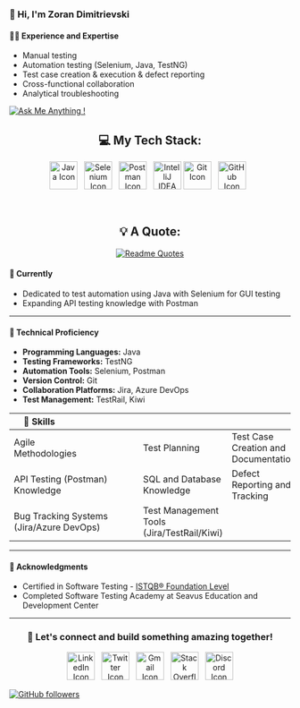 ### 👋 Hi, I'm Zoran Dimitrievski

#### 👨‍💻 Experience and Expertise
- Manual testing
- Automation testing (Selenium, Java, TestNG)
- Test case creation & execution & defect reporting
- Cross-functional collaboration
- Analytical troubleshooting

[![Ask Me Anything !](https://img.shields.io/badge/Ask%20me-anything-1abc9c.svg)](https://www.linkedin.com/in/zoran-dimitrievski/) 

<div align="center">
  <div>
    <h2>💻 My Tech Stack:</h2>
    <a href="https://skillicons.dev"><img src="https://skillicons.dev/icons?i=java" alt="Java Icon" width="50" height="50"></a>&nbsp;&nbsp;
    <a href="https://skillicons.dev"><img src="https://skillicons.dev/icons?i=selenium" alt="Selenium Icon" width="50" height="50"></a>&nbsp;&nbsp;
    <a href="https://skillicons.dev"><img src="https://skillicons.dev/icons?i=postman" alt="Postman Icon" width="50" height="50"></a>&nbsp;&nbsp; 
    <a href="https://upload.wikimedia.org/wikipedia/commons/archive/9/9c/20200803071015%21IntelliJ_IDEA_Icon.svg"><img src="https://static-00.iconduck.com/assets.00/intellij-idea-icon-1024x1014-qi27z6hu.png" alt="IntelliJ IDEA Icon" width="50" height="50"></a>
    <a href="https://skillicons.dev"><img src="https://skillicons.dev/icons?i=git" alt="Git Icon" width="50" height="50"></a>&nbsp;&nbsp;
    <a href="https://skillicons.dev"><img src="https://skillicons.dev/icons?i=github" alt="GitHub Icon" width="50" height="50"></a>&nbsp;&nbsp;
  </div>

  &nbsp;&nbsp;&nbsp;
  
 <h2>💡 A Quote:</h2> 
 
  [![Readme Quotes](https://quotes-github-readme.vercel.app/api?type=horizontal&theme=nord)](https://github.com/piyushsuthar/github-readme-quotes)


</div>


#### 🌱 Currently
- Dedicated to test automation using Java with Selenium for GUI testing
- Expanding API testing knowledge with Postman

---

#### 🚀 Technical Proficiency
- **Programming Languages:** Java
- **Testing Frameworks:** TestNG
- **Automation Tools:** Selenium, Postman
- **Version Control:** Git
- **Collaboration Platforms:** Jira, Azure DevOps
- **Test Management:** TestRail, Kiwi




| 💪 Skills                             |        |                   |
|---|---|---|
| Agile Methodologies                        | Test Planning | Test Case Creation and Documentation |
| API Testing (Postman) Knowledge                  | SQL and Database Knowledge      | Defect Reporting and Tracking     |
| Bug Tracking Systems (Jira/Azure DevOps)             | Test Management Tools (Jira/TestRail/Kiwi) |                   |


---

#### 🌟 Acknowledgments
- Certified in Software Testing - [ISTQB® Foundation Level](https://www.linkedin.com/in/zoran-dimitrievski/overlay/1704798304532/single-media-viewer/?profileId=ACoAAAjMw0YBSPXFwHTwCWwWb-FJEMGwBPu12vM)
- Completed Software Testing Academy at Seavus Education and Development Center

---

<div align="center">
  <h3>🤝 Let's connect and build something amazing together!</h3>
  <a href="https://www.linkedin.com/in/zoran-dimitrievski/" target="_blank"><img src="https://skillicons.dev/icons?i=linkedin" alt="LinkedIn Icon" width="50" height="50"></a>&nbsp;&nbsp;
  <a href="https://twitter.com/Z0ck0" target="_blank"><img src="https://skillicons.dev/icons?i=twitter" alt="Twitter Icon" width="50" height="50"></a>&nbsp;&nbsp;
  <a href="mailto:zzdimitrievski@gmail.com" target="_blank"><img src="https://skillicons.dev/icons?i=gmail" alt="Gmail Icon" width="50" height="50"></a>&nbsp;&nbsp;
  <a href="https://stackoverflow.com/users/21779746/zoran-dimitrievski" target="_blank"><img src="https://skillicons.dev/icons?i=stackoverflow" alt="Stack Overflow Icon" width="50" height="50"></a>&nbsp;&nbsp;
  <a href="https://discord.com/channels/@z0ck0_" target="_blank"><img src="https://skillicons.dev/icons?i=discord" alt="Discord Icon" width="50" height="50"></a>
</div>


[![GitHub followers](https://img.shields.io/github/followers/Z0ck0.svg?style=social&label=Follow&maxAge=2592000)](https://github.com/Z0ck0?tab=followers)
